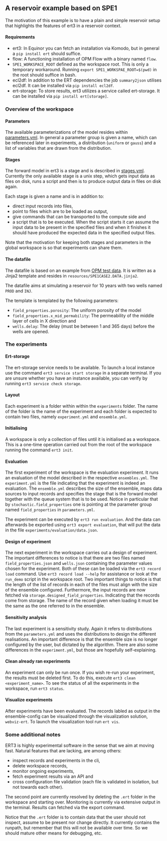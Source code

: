 ## A reservoir example based on SPE1

The motivation of this example is to have a plain and simple reservoir setup
that highlights the features of ert3 in a reservoir context.

#### Requirements

 - ert3: In Equinor you can fetch an installation via Komodo, but
   in general a `pip install ert` should suffice.
 - flow: A functioning installation of OPM Flow with a binary named `flow`.
 - `SPE1_WORKSPACE_ROOT` defined as the workspace root. This is only a temporary
   workaround. Running `export SPE1_WORKSPAE_ROOT=$(pwd)` in the root should
   suffice in bash.
 - ecl2df: In addition to the ERT dependencies the job `summary2json` utilises
   ecl2df. It can be installed via `pip install ecl2df`.
 - ert-storage: To store results, ert3 utilizes a service called ert-storage.
   It can be installed via `pip install ert[storage]`.

### Overview of the workspace

#### Parameters
The available parameterizations of the model resides within
[parameters.yml](parameters.yml). In general a parameter group is given a name,
which can be referenced later in experiments, a distribution (`uniform` or
`gauss`) and a list of variables that are drawn from the distribution.

#### Stages
The forward model in ert3 is a stage and is described in
[stages.yml](stages.yml). Currently the only available stage is a unix step,
which gets input data as files on disk, runs a script and then is to produce
output data in files on disk again.

Each stage is given a name and is in addition to:
 - direct input records into files,
 - point to files which are to be loaded as output,
 - give commands that can be transported to the compute side and
 - a script that is to be executed.
When the script starts it can assume the input data to be present in the
specified files and when it finishes it should have produced the expected data
in the specified output files.

Note that the motivation for keeping both stages and parameters in the global workspace
is so that experiments can share them.

#### The datafile
The datafile is based on an example from [OPM test
data](https://github.com/OPM/opm-tests/blob/master/spe1/SPE1CASE2.DATA). It is
written as a Jinja2 template and resides in `resources/SPE1CASE2.DATA.jinja2`.

The datafile aims at simulating a reservoir for 10 years with two wells named
`PROD` and `INJ`.

The template is templated by the following parameters:
 - `field_properties.porosity`: The uniform porosity of the model
 - `field_properties.x_mid_permability`: The permeability of the middle layer of
   cells in X direction and
 - `wells.delay`: The delay (must be between 1 and 365 days) before the wells
   are opened.

### The experiments

#### Ert-storage
The ert-storage service needs to be available. To launch a local instance use the
command `ert3 service start storage` in a separate terminal. If you are unsure
whether you have an instance available, you can verify by running
`ert3 service check storage`.

#### Layout
Each experiment is a folder within within the `experiments` folder. The name of
the folder is the name of the experiment and each folder is expected to contain
two files, namely `experiment.yml` and `ensemble.yml`.

#### Initialising
A workspace is only a collection of files until it is initialised as a
workspace. This is a one-time operation carried out from the root of the
workspace running the command `ert3 init`.

#### Evaluation
The first experiment of the workspace is the evaluation experiment. It runs an
evaluation of the model described in the respective `ensembles.yml`. The
`experiment.yml` is the file indicating that the experiment is indeed an
evaluation. The `ensemble.yml` describes the size of the ensemble, maps data
sources to input records and specifies the stage that is the forward model
together with the queue system that is to be used. Notice in particular that by
`stochastic.field_properties` one is pointing at the parameter group named
`field_properties` in `parameters.yml`.

The experiment can be executed by `ert3 run evaluation`. And the data can
afterwards be exported using `ert3 export evaluation`, that will put the data
in the file `experiments/evaluation/data.json`.

#### Design of experiment
The next experiment in the workspace carries out a design of experiment. The
important differences to notice is that there are two files named
`field_properties.json` and `wells.json` containing the parameter values chosen
for the experiment. Both of these can be loaded via the `ert3 record load`
command. Use `ert3 record load --help` for assistance or look at the `run_demo`
script in the workspace root. Two important things to notice is that the length
of the list of records in each of the files must align with the size of the
ensemble configured. Furthermore, the input records are now fetched via
`storage.designed_field_properties`. Indicating that the records come from
storage. The name of the record given when loading it must be the same as the
one referred to in the ensemble.

#### Sensitivity analysis
The last experiment is a sensitivity study. Again it refers to distributions
from the `parameters.yml` and uses the distributions to design the different
realisations. An important difference is that the ensemble size is no longer
configured by the user, but dictated by the algorithm. There are also some
differences in the `experiment.yml`, but those are hopefully self-explaining.

#### Clean already ran experiments
An experiment can only be run once. If you wish re-run your experiment, the
results must be deleted first. To do this, execute `ert3 clean <experiment_name>`.
To see the status of all the experiments in the workspace, run `ert3 status`.

#### Visualize experiments
After experiments have been evaluated. The records labled as output in the
ensemble-config can be visualized through the visualization solution, `webviz-ert`.
To launch the visualization tool run `ert vis`.

### Some additional notes
ERT3 is highly experimental software in the sense that we aim at moving fast.
Natural features that are lacking, are among others:
 - inspect records and experiments in the cli,
 - delete workspace records,
 - monitor ongoing experiments,
 - fetch experiment results via an API and
 - cross configuration file validation (each file is validated in isolation, but not
   towards each other).

The second point are currently resolved by deleting the `.ert` folder in
the workspace and starting over. Monitoring is currently via extensive output
in the terminal. Results can fetched via the export command.

Notice that the `.ert` folder is to contain data that the user should not
inspect, assume to be present nor change directly. It currently contains the
runpath, but remember that this will not be available over time. So we should
mature other means for debugging, etc.
